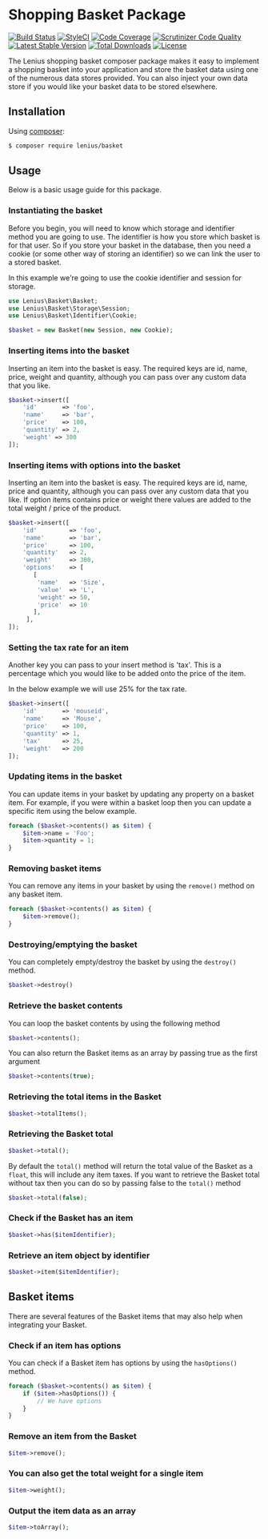 # Shopping Basket Package

[![Build Status](https://travis-ci.org/Lenius/basket.svg)](https://travis-ci.org/Lenius/basket) [![StyleCI](https://styleci.io/repos/12018460/shield)](https://styleci.io/repos/12018460) [![Code Coverage](https://scrutinizer-ci.com/g/Lenius/basket/badges/coverage.png?b=master)](https://scrutinizer-ci.com/g/Lenius/basket/?branch=master) [![Scrutinizer Code Quality](https://scrutinizer-ci.com/g/Lenius/basket/badges/quality-score.png?b=master)](https://scrutinizer-ci.com/g/Lenius/basket/?branch=master) [![Latest Stable Version](https://poser.pugx.org/Lenius/basket/v/stable.svg)](https://packagist.org/packages/Lenius/basket) [![Total Downloads](https://poser.pugx.org/Lenius/basket/downloads.svg)](https://packagist.org/packages/Lenius/basket) [![License](https://poser.pugx.org/Lenius/basket/license.svg)](https://packagist.org/packages/Lenius/basket)

The Lenius shopping basket composer package makes it easy to implement a shopping basket into your application and
store the basket data using one of the numerous data stores provided. You can also inject your own data store if you
would like your basket data to be stored elsewhere.

## Installation
Using [composer](https://packagist.org/packages/lenius/basket):

```bash
$ composer require lenius/basket
```

## Usage
Below is a basic usage guide for this package.

### Instantiating the basket
Before you begin, you will need to know which storage and identifier method you are going to use. The identifier is
how you store which basket is for that user. So if you store your basket in the database, then you need a cookie (or some
other way of storing an identifier) so we can link the user to a stored basket.

In this example we're going to use the cookie identifier and session for storage.

```php
use Lenius\Basket\Basket;
use Lenius\Basket\Storage\Session;
use Lenius\Basket\Identifier\Cookie;

$basket = new Basket(new Session, new Cookie);
```

### Inserting items into the basket
Inserting an item into the basket is easy. The required keys are id, name, price, weight and quantity, although you can pass
over any custom data that you like.
```php
$basket->insert([
    'id'       => 'foo',
    'name'     => 'bar',
    'price'    => 100,
    'quantity' => 2,
    'weight' => 300
]);

```

### Inserting items with options into the basket
Inserting an item into the basket is easy. The required keys are id, name, price and quantity, although you can pass
over any custom data that you like. If option items contains price or weight there values are added to the total weight / price of the product.
```php
$basket->insert([
    'id'         => 'foo',
    'name'       => 'bar',
    'price'      => 100,
    'quantity'   => 2,
    'weight'     => 300,
    'options'    => [
       [
        'name'   => 'Size',
        'value'  => 'L',
        'weight' => 50,
        'price'  => 10
       ],
     ],
]);
```

### Setting the tax rate for an item
Another key you can pass to your insert method is 'tax'. This is a percentage which you would like to be added onto
the price of the item.

In the below example we will use 25% for the tax rate.

```php
$basket->insert([
    'id'       => 'mouseid',
    'name'     => 'Mouse',
    'price'    => 100,
    'quantity' => 1,
    'tax'      => 25,
    'weight'   => 200
]);
```

### Updating items in the basket
You can update items in your basket by updating any property on a basket item. For example, if you were within a
basket loop then you can update a specific item using the below example.
```php
foreach ($basket->contents() as $item) {
    $item->name = 'Foo';
    $item->quantity = 1;
}
```

### Removing basket items
You can remove any items in your basket by using the ```remove()``` method on any basket item.
```php
foreach ($basket->contents() as $item) {
    $item->remove();
}
```

### Destroying/emptying the basket
You can completely empty/destroy the basket by using the ```destroy()``` method.
```php
$basket->destroy()
```

### Retrieve the basket contents
You can loop the basket contents by using the following method
```php
$basket->contents();
```

You can also return the Basket items as an array by passing true as the first argument
```php
$basket->contents(true);
```

### Retrieving the total items in the Basket
```php
$basket->totalItems();
```

### Retrieving the Basket total
```php
$basket->total();
```

By default the ```total()``` method will return the total value of the Basket as a ```float```, this will include
any item taxes. If you want to retrieve the Basket total without tax then you can do so by passing false to the
```total()``` method
```php
$basket->total(false);
```

### Check if the Basket has an item
```php
$basket->has($itemIdentifier);
```

### Retrieve an item object by identifier
```php
$basket->item($itemIdentifier);
```

## Basket items
There are several features of the Basket items that may also help when integrating your Basket.

### Check if an item has options
You can check if a Basket item has options by using the ```hasOptions()``` method.

```php
foreach ($basket->contents() as $item) {
    if ($item->hasOptions()) {
        // We have options
    }
}
```

### Remove an item from the Basket
```php
$item->remove();
```

### You can also get the total weight for a single item
```php
$item->weight();
```

### Output the item data as an array
```php
$item->toArray();
```